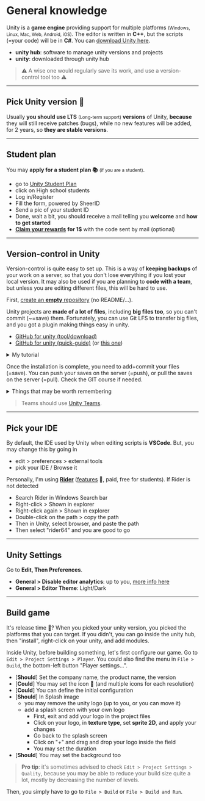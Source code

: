 # General knowledge

Unity is a **game engine** providing support for multiple platforms <small>(Windows, Linux, Mac, Web, Android, iOS)</small>. The editor is written in **C++**, but the scripts (=your code) will be in **C#**. You can [download Unity here](https://store.unity.com/#plans-individual).

* **unity hub**: software to manage unity versions and projects
* **unity**: downloaded through unity hub

> ⚠️ A wise one would regularly save its work, and use a version-control tool too ⚠️

<hr class="sl">

## Pick Unity version 🚀

Usually **you should use LTS** <small>(Long-term support)</small> **versions** of Unity, **because** they will still receive patches (bugs), while no new features will be added, for 2 years, so **they are stable versions**.

<hr class="sr">

## Student plan

You may <b>apply for a student plan 📚</b> <small>(if you are a student)</small>.

* go to [Unity Student Plan](https://unity.com/products/unity-student)
* click on High school students
* Log in/Register
* Fill the form, powered by SheerID
* Send a pic of your student ID
* Done, wait a bit, you should receive a mail telling you **welcome** and **how to get started**
* [**Claim your rewards**](https://assetstore.unity.com/browse/student-plan-pack) **for 1$** with the code sent by mail (optional)

<hr class="sl">

## Version-control in Unity

Version-control is quite easy to set up. This is a way of **keeping backups** of your work on a server, so that you don't lose everything if you lost your local version. It may also be used if you are planning to **code with a team**, but unless you are editing different files, this will be hard to use.

First, [create an **empty** repository](https://docs.github.com/en/get-started/quickstart/create-a-repo) (no README/...).

Unity projects are **made of a lot of files**, including **big files too**, so you can't commit (~=save) them. Fortunately, you can use Git LFS to transfer big files, and you got a plugin making things easy in unity.

* [GitHub for unity (tool/download)](https://unity.github.com/)
* [GitHub for unity (quick-guide)](https://github.com/github-for-unity/Unity/blob/master/docs/using/quick-guide.md) (or [this one](https://github.com/github-for-unity/Unity/blob/master/docs/using/how-to-install-and-update.md))

<details class="details-e">
<summary>My tutorial</summary>

* *you may have to install [Git](https://git-scm.com/downloads)* (👀)
* *you may have to install [GitHub LFS](https://git-lfs.github.com/)*
* [download GitHub for unity](https://unity.github.com/)
* you got a ".package"
* open your project, and drag and drop it inside the **project window** (the file explorer, the bottom left panel)
* then click on "import" on the panel that opened
* then you can show the "Git tab" using <kbd>Window > GitHub</kbd>
</details>

Once the installation is complete, you need to add+commit your files (=save). You can push your saves on the server (=push), or pull the saves on the server (=pull). Check the GIT course if needed.

<details class="details-e">
<summary>Things that may be worth remembering</summary>

* you do not need to git `Library`, `Temp`, `Logs`, and `Packages` (that's why they are in your gitignore)
* do not call a folder `Resources` (that's for dynamic resources)
* do not commit psd, blend, 3ds, etc. files (sources)
* reduce the resolution of your textures (relatively to their size in game)
* compress images
</details>

> Teams should use [Unity Teams](https://unity.com/products/unity-teams).

<hr class="sr">

## Pick your IDE

By default, the IDE used by Unity when editing scripts is **VSCode**. But, you may change this by going in

* edit > preferences > external tools
* pick your IDE / Browse it

Personally, I'm using [**Rider**](https://www.jetbrains.com/rider/) ([features](https://www.jetbrains.com/rider/features/) 🚀, paid, free for students). If Rider is not detected

* Search Rider in Windows Search bar
* Right-click > Shown in explorer
* Right-click again > Shown in explorer
* Double-click on the path > copy the path
* Then in Unity, select browser, and paste the path
* Then select "rider64" and you are good to go

<hr class="sl">

## Unity Settings

Go to **Edit, Then Preferences**.

* **General > Disable editor analytics**: up to you, [more info here](https://docs.unity3d.com/Manual/EditorAnalytics.html)
* **General > Editor Theme**: Light/Dark

<hr class="sr">

## Build game

It's release time 🚀? When you picked your unity version, you picked the platforms that you can target. If you didn't, you can go inside the unity hub, then "install", right-click on your unity, and add modules.

Inside Unity, before building something, let's first configure our game. Go to `Edit > Project Settings > Player`. You could also find the menu in `File > Build`, the bottom-left button "Player settings...".

* [**Should**] Set the company name, the product name, the version
* [**Could**] You may set the icon 🚀 (and multiple icons for each resolution)
* [**Could**] You can define the initial configuration
* [**Should**] In Splash image
  * you may remove the unity logo (up to you, or you can move it)
  * add a splash screen with your own logo
    * First, exit and add your logo in the project files
    * Click on your logo, in **texture type**, set **sprite 2D**, and apply your changes
    * Go back to the splash screen
    * Click on "+" and drag and drop your logo inside the field
    * You may set the duration
* [**Should**] You may set the background too

> **Pro tip**: it's sometimes advised to check `Edit > Project Settings > Quality`, because you may be able to reduce your build size quite a lot, mostly by decreasing the number of levels.

Then, you simply have to go to `File > Build` or `File > Build and Run`.